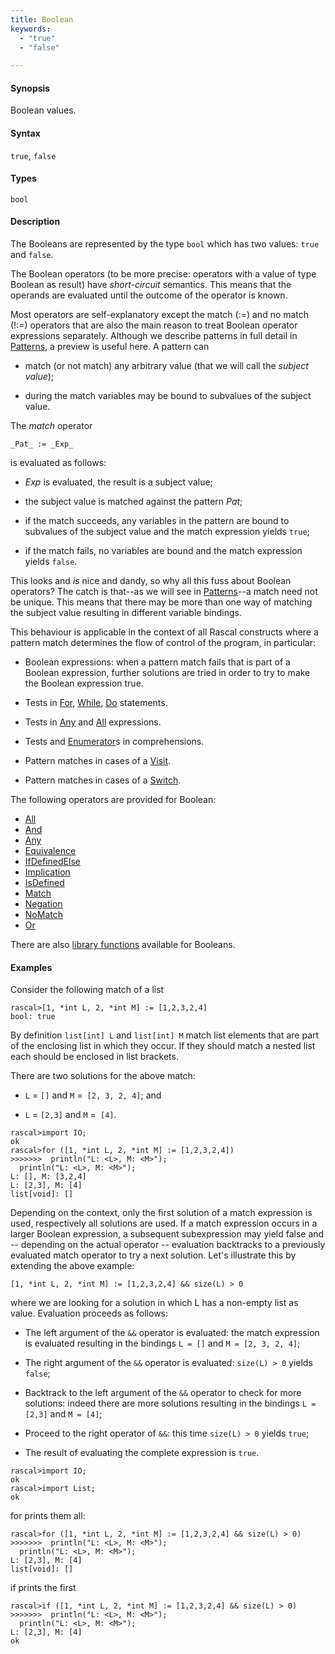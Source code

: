 ```yaml
---
title: Boolean
keywords:
  - "true"
  - "false"

---
```


#### Synopsis

Boolean values.

#### Syntax

`true`, `false`

#### Types

`bool`

#### Description

The Booleans are represented by the type `bool` which has two values: `true` and `false`.

The Boolean operators (to be more precise: operators with a value of type Boolean as result) have _short-circuit_ semantics. 
This means that the operands are evaluated until the outcome of the operator is known.

Most operators are self-explanatory except the match (:=) and no match (!:=) operators that are also the main reason to treat Boolean operator expressions separately. Although we describe patterns in full detail in [Patterns](../../../../Rascal/Patterns/), a preview is useful here. A pattern can

*  match (or not match) any arbitrary value (that we will call the _subject value_);

*  during the match variables may be bound to subvalues of the subject value.


The _match_ operator
```rascal
_Pat_ := _Exp_
```
is evaluated as follows:

*  _Exp_ is evaluated, the result is a subject value;

*  the subject value is matched against the pattern _Pat_;

*  if the match succeeds, any variables in the pattern are bound to subvalues of the subject value and the match expression yields `true`;

*  if the match fails, no variables are bound and the match expression yields `false`.


This looks and _is_ nice and dandy, so why all this fuss about Boolean operators?
The catch is that--as we will see in [Patterns](../../../../Rascal/Patterns/)--a match need not be unique. This means that there may be more than one way of matching the subject value resulting in different variable bindings. 

This behaviour is applicable in the context of all Rascal constructs where a pattern match determines the flow of control of the program, in particular:

*  Boolean expressions: when a pattern match fails that is part of a Boolean expression, further solutions are tried in order to try to make the Boolean expression true.

*  Tests in [For](../../../../Rascal/Statements/For/), [While](../../../../Rascal/Statements/While/), [Do](../../../../Rascal/Statements/Do/) statements.

*  Tests in [Any](../../../../Rascal/Expressions/Values/Boolean/Any/) and [All](../../../../Rascal/Expressions/Values/Boolean/All/) expressions.

*  Tests and [Enumerator](../../../../Rascal/Expressions/Comprehensions/Enumerator/)s in comprehensions.

*  Pattern matches in cases of a [Visit](../../../../Rascal/Expressions/Visit/).

*  Pattern matches in cases of a [Switch](../../../../Rascal/Statements/Switch/).


The following operators are provided for Boolean:
* [All](../../../../Rascal/Expressions/Values/Boolean/All/)
* [And](../../../../Rascal/Expressions/Values/Boolean/And/)
* [Any](../../../../Rascal/Expressions/Values/Boolean/Any/)
* [Equivalence](../../../../Rascal/Expressions/Values/Boolean/Equivalence/)
* [IfDefinedElse](../../../../Rascal/Expressions/Values/Boolean/IfDefinedElse/)
* [Implication](../../../../Rascal/Expressions/Values/Boolean/Implication/)
* [IsDefined](../../../../Rascal/Expressions/Values/Boolean/IsDefined/)
* [Match](../../../../Rascal/Expressions/Values/Boolean/Match/)
* [Negation](../../../../Rascal/Expressions/Values/Boolean/Negation/)
* [NoMatch](../../../../Rascal/Expressions/Values/Boolean/NoMatch/)
* [Or](../../../../Rascal/Expressions/Values/Boolean/Or/)

There are also [library functions](../../../../Library/Boolean.md/) available for Booleans.

#### Examples

Consider the following match of a list

```rascal-shell 
rascal>[1, *int L, 2, *int M] := [1,2,3,2,4]
bool: true
```
By definition `list[int] L` and `list[int] M` match list elements that are part of the enclosing list in which they occur. If they should match a nested list each should be enclosed in list brackets.

There are two solutions for the above match:

*  `L` = `[]` and `M` =` [2, 3, 2, 4]`; and

*  `L` = `[2,3]` and `M` =` [4]`.


```rascal-shell 
rascal>import IO;
ok
rascal>for ([1, *int L, 2, *int M] := [1,2,3,2,4])
>>>>>>>  println("L: <L>, M: <M>");
  println("L: <L>, M: <M>");
L: [], M: [3,2,4]
L: [2,3], M: [4]
list[void]: []
```

Depending on the context, only the first solution of a match expression is used, respectively all solutions are used.
If a match expression occurs in a larger Boolean expression, a subsequent subexpression may yield false and -- depending on the actual operator -- evaluation backtracks to a previously evaluated match operator to try a next solution. Let's illustrate this by extending the above example:

```rascal
[1, *int L, 2, *int M] := [1,2,3,2,4] && size(L) > 0
```
where we are looking for a solution in which L has a non-empty list as value. Evaluation proceeds as follows:

*  The left argument of the `&&` operator is evaluated: the match expression is evaluated resulting in the bindings `L = []` and `M = [2, 3, 2, 4]`;

*  The right argument of the `&&` operator is evaluated: `size(L) > 0` yields `false`;

*  Backtrack to the left argument of the `&&` operator to check for more solutions: indeed there are more solutions resulting in the bindings `L = [2,3]` and `M = [4]`;

*  Proceed to the right operator of `&&`: this time `size(L) > 0` yields `true`;

*  The result of evaluating the complete expression is `true`.


```rascal-shell 
rascal>import IO;
ok
rascal>import List;
ok
```
for prints them all:

```rascal-shell ,continue
rascal>for ([1, *int L, 2, *int M] := [1,2,3,2,4] && size(L) > 0)
>>>>>>>  println("L: <L>, M: <M>");
  println("L: <L>, M: <M>");
L: [2,3], M: [4]
list[void]: []
```
if prints the first

```rascal-shell ,continue
rascal>if ([1, *int L, 2, *int M] := [1,2,3,2,4] && size(L) > 0)
>>>>>>>  println("L: <L>, M: <M>");
  println("L: <L>, M: <M>");
L: [2,3], M: [4]
ok
```


